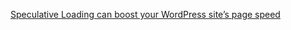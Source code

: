
[Speculative Loading can boost your WordPress site’s page speed](https://www.accuwebhosting.com/blog/speculative-loading-wordpress/?mc_cid=8e2445d623)
